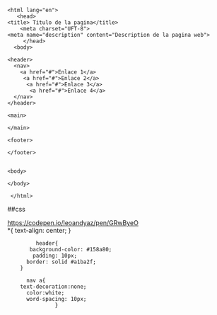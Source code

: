 <!--<!DOCTYPE HTML>-->

    <html lang="en">
       <head>
    <title> Titulo de la pagina</title>
        <meta charset="UFT-8">
    <meta name="description" content="Description de la pagina web">
         </head>
      <body>
    
    <header>
      <nav>
        <a href="#">Enlace 1</a>
         <a href="#">Enlace 2</a>
          <a href="#">Enlace 3</a>
           <a href="#">Enlace 4</a>
      </nav>
    </header>
    
    <main>
      
    </main>
    
    <footer>
      
    </footer>
    
 
    <body>
    
    </body>
  
     </html>


##css

https://codepen.io/leoandyaz/pen/GRwByeO                            
                           *{
             text-align: center;
              }

             header{
           background-color: #158a80;
            padding: 10px;
          border: solid #a1ba2f;
        }
 
          nav a{
        text-decoration:none;
          color:white;
          word-spacing: 10px;
                   }
